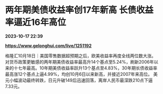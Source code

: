 # 两年期美债收益率创17年新高 长债收益率逼近16年高位

**2023-10-17 22:39**

**https://www.gelonghui.com/live/1251192**

格隆汇10月18日｜美国零售数据超预期之后，欧美收益率再度全线两位数大涨。对货币政策更敏感的两年期美债收益率最高升14个基点至5.24%，刷新2006年以来的十七年最高。10年期美债收益率跃升13个基点至4.83%，30年期长债收益率最高涨12个基点上逼4.99%，均创10月6日以来新高，并接近2007年来高位。 美元小幅波动最终转跌，日元升破149后迅速回落，离岸人民币最深跌210点下逼7.33元。
